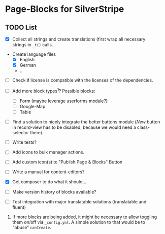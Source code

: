 # Page-Blocks for SilverStripe

## TODO List

 - [x] Collect all strings and create translations (first wrap all necessary strings in `_t()` calls.
 - Create language files
   - [x] English 
   - [x] German
   - ...
 - [ ] Check if license is compatible with the licenses of the dependencies.
 - [ ] Add more block types<sup>1</sup>? Possible blocks:
   -  [ ] Form (maybe leverage userforms module?)
   -  [ ] Google-Map
   -  [ ] Table
 - [ ] Find a solution to nicely integrate the better buttons module (*New* button in record-view has to be disabled, because we would need a class-selector there).
 - [ ] Write tests?
 - [ ] Add icons to bulk manager actions.
 - [ ] Add custom icon(s) to "Publish Page & Blocks" Button
 - [ ] Write a manual for content-editors?
 - [x] Get composer to do what it should...
 - [ ] Make version history of blocks available?
 - [ ] Test integration with major translatable solutions (translatable and fluent)

 
1) If more blocks are being added, it might be necessary to allow toggling them on/off via `_config.yml`. A simple solution to that would be to "abuse" `canCreate`. 
